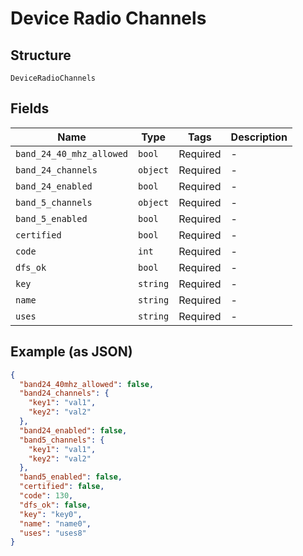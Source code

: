 
# Device Radio Channels

## Structure

`DeviceRadioChannels`

## Fields

| Name | Type | Tags | Description |
|  --- | --- | --- | --- |
| `band_24_40_mhz_allowed` | `bool` | Required | - |
| `band_24_channels` | `object` | Required | - |
| `band_24_enabled` | `bool` | Required | - |
| `band_5_channels` | `object` | Required | - |
| `band_5_enabled` | `bool` | Required | - |
| `certified` | `bool` | Required | - |
| `code` | `int` | Required | - |
| `dfs_ok` | `bool` | Required | - |
| `key` | `string` | Required | - |
| `name` | `string` | Required | - |
| `uses` | `string` | Required | - |

## Example (as JSON)

```json
{
  "band24_40mhz_allowed": false,
  "band24_channels": {
    "key1": "val1",
    "key2": "val2"
  },
  "band24_enabled": false,
  "band5_channels": {
    "key1": "val1",
    "key2": "val2"
  },
  "band5_enabled": false,
  "certified": false,
  "code": 130,
  "dfs_ok": false,
  "key": "key0",
  "name": "name0",
  "uses": "uses8"
}
```

